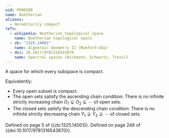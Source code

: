 ```yaml
---
uid: P000208
name: Noetherian
aliases:
  - Hereditarily compact
refs:
  - wikipedia: Noetherian_topological_space
    name: Noetherian topological space
  - zb: "1325.14001"
    name: Algebraic Geometry II (Mumford-Oda)
  - doi: 10.1017/9781316543870
    name: Spectral spaces (Dickmann, Schwartz, Tressl)
---
```


A space for which every subspace is compact.

Equivalently:
- Every open subset is compact.
- The open sets satisfy the ascending chain condition: There is no infinite strictly increasing chain $O_1 \subsetneq O_2 \subsetneq \cdots$ of open sets.
- The closed sets satisfy the descending chain condition: There is no infinite strictly decreasing chain $Y_1 \supsetneq Y_2 \supsetneq \cdots$ of closed sets.

Defined on page 5 of {{zb:1325.14001}}. Defined on page 248 of {{doi:10.1017/9781316543870}}.
